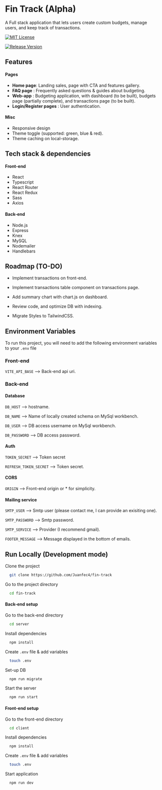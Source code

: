 # Fin Track (Alpha)

A Full stack application that lets users create custom budgets, manage users, and keep track of transactions.

[![MIT License](https://img.shields.io/badge/License-MIT-green.svg)](https://choosealicense.com/licenses/mit/)

[![Release Version](https://img.shields.io/badge/Version-1.1.21-blue.svg)](https://choosealicense.com/licenses/mit/)

## Features

#### Pages

- **Home page**: Landing sales, page with CTA and features gallery.
- **FAQ page** : Frequently asked questions & guides about budgeting.
- **Web-app** : Budgeting application, with dashboard (to be built), budgets page (partially complete), and transactions page (to be built).
- **Login/Register pages** : User authentication.

#### Misc

- Responsive design
- Theme toggle (supported: green, blue & red).
- Theme caching on local-storage.

## Tech stack & dependencies

#### Front-end

- React
- Typescript
- React Router
- React Redux
- Sass
- Axios

#### Back-end

- Node.js
- Express
- Knex
- MySQL
- Nodemailer
- Handlebars

## Roadmap (TO-DO)

- Implement transactions on front-end.

- Implement transactions table component on transactions page.

- Add summary chart with chart.js on dashboard.

- Review code, and optimize DB with indexing.

- Migrate Styles to TailwindCSS.

## Environment Variables

To run this project, you will need to add the following environment variables to your `.env` file

### Front-end

`VITE_API_BASE` --> Back-end api uri.

### Back-end

#### Database

`DB_HOST` --> hostname.

`DB_NAME` --> Name of locally created schema on MySql workbench.

`DB_USER` --> DB access username on MySql workbench.

`DB_PASSWORD` --> DB access password.

#### Auth

`TOKEN_SECRET` --> Token secret

`REFRESH_TOKEN_SECRET` --> Token secret.

#### CORS

`ORIGIN` --> Front-end origin or \* for simplicity.

#### Mailing service

`SMTP_USER` --> Smtp user (please contact me, I can provide an exisiting one).

`SMTP_PASSWORD` --> Smtp password.

`SMTP_SERVICE` --> Provider (I recommend gmail).

`FOOTER_MESSAGE` --> Message displayed in the bottom of emails.

## Run Locally (Development mode)

Clone the project

```bash
  git clone https://github.com/Juanfec4/fin-track
```

Go to the project directory

```bash
  cd fin-track
```

#### Back-end setup

Go to the back-end directory

```bash
  cd server
```

Install dependencies

```bash
  npm install
```

Create `.env` file & add variables

```bash
  touch .env
```

Set-up DB

```bash
  npm run migrate
```

Start the server

```bash
  npm run start
```

#### Front-end setup

Go to the front-end directory

```bash
  cd client
```

Install dependencies

```bash
  npm install
```

Create `.env` file & add variables

```bash
  touch .env
```

Start application

```bash
  npm run dev
```
